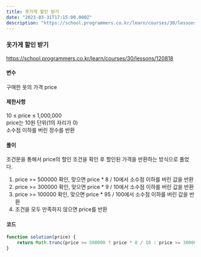 ```yaml
---
title: 옷가게 할인 받기
date: "2023-03-31T17:15:00.000Z"
description: "https://school.programmers.co.kr/learn/courses/30/lessons/120818"
---
```

### 옷가게 할인 받기    
https://school.programmers.co.kr/learn/courses/30/lessons/120818    
    
#### 변수    
구매한 옷의 가격 price    
    
#### 제한사항    
10 ≤ price ≤ 1,000,000    
price는 10원 단위(1의 자리가 0)    
소수점 이하를 버린 정수를 반환    
    
#### 풀이    
조건문을 통해서 price의 할인 조건을 확인 후 할인된 가격을 반환하는 방식으로 풀었다.    
1. price >= 500000 확인, 맞으면 price * 8 / 10에서 소수점 이하를 버린 값을 반환     
2. price >= 300000 확인, 맞으면 price * 9 / 10에서 소수점 이하를 버린 값을 반환     
3. price >= 100000 확인, 맞으면 price * 95 / 100에서 소수점 이하를 버린 값을 반환     
4. 조건을 모두 만족하지 않으면 price를 반환    
    
#### 코드    
```JavaScript
function solution(price) {
    return Math.trunc(price >= 500000 ? price * 8 / 10 : price >= 300000 ? price * 9 / 10 : price >= 100000 ? price * 95 / 100 : price);
}
```